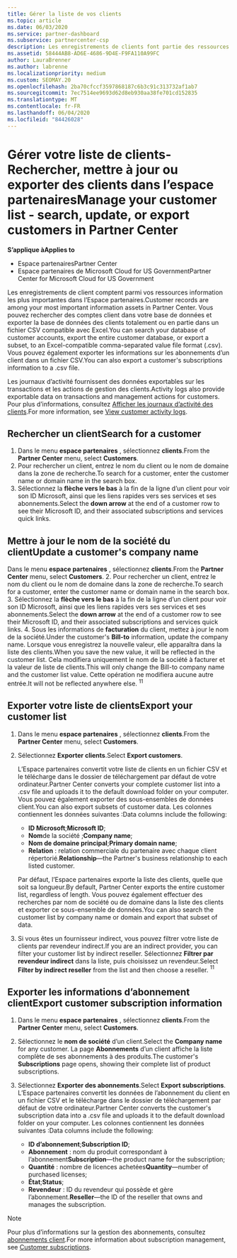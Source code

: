 ```yaml
---
title: Gérer la liste de vos clients
ms.topic: article
ms.date: 06/03/2020
ms.service: partner-dashboard
ms.subservice: partnercenter-csp
description: Les enregistrements de clients font partie des ressources d’informations les plus importantes. Découvrez comment afficher, Rechercher, mettre à jour & exporter des informations dans votre liste de clients de l’espace partenaires.
ms.assetid: 58444AB8-AD6E-4686-9D4E-F9FA110A99FC
author: LauraBrenner
ms.author: labrenne
ms.localizationpriority: medium
ms.custom: SEOMAY.20
ms.openlocfilehash: 2ba70cfccf3597868187c6b3c91c313732af1ab7
ms.sourcegitcommit: 7ec7514ee9693d62d8eb930aa38fe701cd152835
ms.translationtype: MT
ms.contentlocale: fr-FR
ms.lasthandoff: 06/04/2020
ms.locfileid: "84426028"
---
```

# <a name="manage-your-customer-list---search-update-or-export-customers-in-partner-center"></a><span data-ttu-id="fe1db-104">Gérer votre liste de clients-Rechercher, mettre à jour ou exporter des clients dans l’espace partenaires</span><span class="sxs-lookup"><span data-stu-id="fe1db-104">Manage your customer list - search, update, or export customers in Partner Center</span></span>

<span data-ttu-id="fe1db-105">**S’applique à**</span><span class="sxs-lookup"><span data-stu-id="fe1db-105">**Applies to**</span></span>

- <span data-ttu-id="fe1db-106">Espace partenaires</span><span class="sxs-lookup"><span data-stu-id="fe1db-106">Partner Center</span></span>
- <span data-ttu-id="fe1db-107">Espace partenaires de Microsoft Cloud for US Government</span><span class="sxs-lookup"><span data-stu-id="fe1db-107">Partner Center for Microsoft Cloud for US Government</span></span>

<span data-ttu-id="fe1db-108">Les enregistrements de client comptent parmi vos ressources information les plus importantes dans l’Espace partenaires.</span><span class="sxs-lookup"><span data-stu-id="fe1db-108">Customer records are among your most important information assets in Partner Center.</span></span> <span data-ttu-id="fe1db-109">Vous pouvez rechercher des comptes client dans votre base de données et exporter la base de données des clients totalement ou en partie dans un fichier&nbsp;CSV compatible avec Excel.</span><span class="sxs-lookup"><span data-stu-id="fe1db-109">You can search your database of customer accounts, export the entire customer database, or export a subset, to an Excel-compatible comma-separated value file format (.csv).</span></span> <span data-ttu-id="fe1db-110">Vous pouvez également exporter les informations sur les abonnements d’un client dans un fichier&nbsp;CSV.</span><span class="sxs-lookup"><span data-stu-id="fe1db-110">You can also export a customer's subscriptions information to a .csv file.</span></span>

<span data-ttu-id="fe1db-111">Les journaux d’activité fournissent des données exportables sur les transactions et les actions de gestion des clients.</span><span class="sxs-lookup"><span data-stu-id="fe1db-111">Activity logs also provide exportable data on transactions and management actions for customers.</span></span> <span data-ttu-id="fe1db-112">Pour plus d’informations, consultez [Afficher les journaux d’activité des clients](activity-logs.md).</span><span class="sxs-lookup"><span data-stu-id="fe1db-112">For more information, see [View customer activity logs](activity-logs.md).</span></span>

## <a name="search-for-a-customer"></a><span data-ttu-id="fe1db-113">Rechercher un client</span><span class="sxs-lookup"><span data-stu-id="fe1db-113">Search for a customer</span></span>

1.  <span data-ttu-id="fe1db-114">Dans le menu **espace partenaires** , sélectionnez **clients**.</span><span class="sxs-lookup"><span data-stu-id="fe1db-114">From the **Partner Center** menu, select **Customers**.</span></span>
2.  <span data-ttu-id="fe1db-115">Pour rechercher un client, entrez le nom du client ou le nom de domaine dans la zone de recherche.</span><span class="sxs-lookup"><span data-stu-id="fe1db-115">To search for a customer, enter the customer name or domain name in the search box.</span></span>
3.  <span data-ttu-id="fe1db-116">Sélectionnez la **flèche vers le bas** à la fin de la ligne d’un client pour voir son ID&nbsp;Microsoft, ainsi que les liens rapides vers ses services et ses abonnements.</span><span class="sxs-lookup"><span data-stu-id="fe1db-116">Select the **down arrow** at the end of a customer row to see their Microsoft ID, and their associated subscriptions and services quick links.</span></span>

## <a name="update-a-customers-company-name"></a><span data-ttu-id="fe1db-117">Mettre à jour le nom de la société du client</span><span class="sxs-lookup"><span data-stu-id="fe1db-117">Update a customer's company name</span></span>

<span data-ttu-id="fe1db-118">Dans le menu **espace partenaires** , sélectionnez **clients**.</span><span class="sxs-lookup"><span data-stu-id="fe1db-118">From the **Partner Center** menu, select **Customers**.</span></span>
2.  <span data-ttu-id="fe1db-119">Pour rechercher un client, entrez le nom du client ou le nom de domaine dans la zone de recherche.</span><span class="sxs-lookup"><span data-stu-id="fe1db-119">To search for a customer, enter the customer name or domain name in the search box.</span></span>
3.  <span data-ttu-id="fe1db-120">Sélectionnez la **flèche vers le bas** à la fin de la ligne d’un client pour voir son ID&nbsp;Microsoft, ainsi que les liens rapides vers ses services et ses abonnements.</span><span class="sxs-lookup"><span data-stu-id="fe1db-120">Select the **down arrow** at the end of a customer row to see their Microsoft ID, and their associated subscriptions and services quick links.</span></span>
4.  <span data-ttu-id="fe1db-121">Sous les informations de **facturation** du client, mettez à jour le nom de la société.</span><span class="sxs-lookup"><span data-stu-id="fe1db-121">Under the customer's **Bill-to** information, update the company name.</span></span> <span data-ttu-id="fe1db-122">Lorsque vous enregistrez la nouvelle valeur, elle apparaîtra dans la liste des clients.</span><span class="sxs-lookup"><span data-stu-id="fe1db-122">When you save the new value, it will be reflected in the customer list.</span></span> <span data-ttu-id="fe1db-123">Cela modifiera uniquement le nom de la société à facturer et la valeur de liste de clients.</span><span class="sxs-lookup"><span data-stu-id="fe1db-123">This will only change the Bill-to company name and the customer list value.</span></span> <span data-ttu-id="fe1db-124">Cette opération ne modifiera aucune autre entrée.</span><span class="sxs-lookup"><span data-stu-id="fe1db-124">It will not be reflected anywhere else.</span></span>
<span data-ttu-id="fe1db-125"><sup>1</sup></span><span class="sxs-lookup"><span data-stu-id="fe1db-125"><sup>1</sup></span></span>
## <a name="export-your-customer-list"></a><span data-ttu-id="fe1db-126">Exporter votre liste de clients</span><span class="sxs-lookup"><span data-stu-id="fe1db-126">Export your customer list</span></span>

1. <span data-ttu-id="fe1db-127">Dans le menu **espace partenaires** , sélectionnez **clients**.</span><span class="sxs-lookup"><span data-stu-id="fe1db-127">From the **Partner Center** menu, select **Customers**.</span></span>
2. <span data-ttu-id="fe1db-128">Sélectionnez **Exporter clients**.</span><span class="sxs-lookup"><span data-stu-id="fe1db-128">Select **Export customers**.</span></span>

   <span data-ttu-id="fe1db-129">L’Espace partenaires convertit votre liste de clients en un fichier&nbsp;CSV et le télécharge dans le dossier de téléchargement par défaut de votre ordinateur.</span><span class="sxs-lookup"><span data-stu-id="fe1db-129">Partner Center converts your complete customer list into a .csv file and uploads it to the default download folder on your computer.</span></span> <span data-ttu-id="fe1db-130">Vous pouvez également exporter des sous-ensembles de données client.</span><span class="sxs-lookup"><span data-stu-id="fe1db-130">You can also export subsets of customer data.</span></span> <span data-ttu-id="fe1db-131">Les colonnes contiennent les données suivantes&nbsp;:</span><span class="sxs-lookup"><span data-stu-id="fe1db-131">Data columns include the following:</span></span>

   - <span data-ttu-id="fe1db-132">**ID Microsoft**;</span><span class="sxs-lookup"><span data-stu-id="fe1db-132">**Microsoft ID**;</span></span>
   - <span data-ttu-id="fe1db-133">**Nom**de la société ;</span><span class="sxs-lookup"><span data-stu-id="fe1db-133">**Company name**;</span></span>
   - <span data-ttu-id="fe1db-134">**Nom de domaine principal**;</span><span class="sxs-lookup"><span data-stu-id="fe1db-134">**Primary domain name**;</span></span>
   - <span data-ttu-id="fe1db-135">**Relation**&nbsp;: relation commerciale du partenaire avec chaque client répertorié.</span><span class="sxs-lookup"><span data-stu-id="fe1db-135">**Relationship**—the Partner's business relationship to each listed customer.</span></span>

    <span data-ttu-id="fe1db-136">Par défaut, l’Espace partenaires exporte la liste des clients, quelle que soit sa longueur.</span><span class="sxs-lookup"><span data-stu-id="fe1db-136">By default, Partner Center exports the entire customer list, regardless of length.</span></span> <span data-ttu-id="fe1db-137">Vous pouvez également effectuer des recherches par nom de société ou de domaine dans la liste des clients et exporter ce sous-ensemble de données.</span><span class="sxs-lookup"><span data-stu-id="fe1db-137">You can also search the customer list by company name or domain and export that subset of data.</span></span>

3. <span data-ttu-id="fe1db-138">Si vous êtes un fournisseur indirect, vous pouvez filtrer votre liste de clients par revendeur indirect.</span><span class="sxs-lookup"><span data-stu-id="fe1db-138">If you are an indirect provider, you can filter your customer list by indirect reseller.</span></span> <span data-ttu-id="fe1db-139">Sélectionnez **Filtrer par revendeur indirect** dans la liste, puis choisissez un revendeur.</span><span class="sxs-lookup"><span data-stu-id="fe1db-139">Select **Filter by indirect reseller** from the list and then choose a reseller.</span></span>
<span data-ttu-id="fe1db-140"><sup>1</sup></span><span class="sxs-lookup"><span data-stu-id="fe1db-140"><sup>1</sup></span></span>

## <a name="export-customer-subscription-information"></a><span data-ttu-id="fe1db-141">Exporter les informations d’abonnement client</span><span class="sxs-lookup"><span data-stu-id="fe1db-141">Export customer subscription information</span></span>

1. <span data-ttu-id="fe1db-142">Dans le menu **espace partenaires** , sélectionnez **clients**.</span><span class="sxs-lookup"><span data-stu-id="fe1db-142">From the **Partner Center** menu, select **Customers**.</span></span>

2. <span data-ttu-id="fe1db-143">Sélectionnez le **nom de société** d’un client.</span><span class="sxs-lookup"><span data-stu-id="fe1db-143">Select the **Company name** for any customer.</span></span> <span data-ttu-id="fe1db-144">La page **Abonnements** d’un client affiche la liste complète de ses abonnements à des produits.</span><span class="sxs-lookup"><span data-stu-id="fe1db-144">The customer's **Subscriptions** page opens, showing their complete list of product subscriptions.</span></span>

3. <span data-ttu-id="fe1db-145">Sélectionnez **Exporter des abonnements**.</span><span class="sxs-lookup"><span data-stu-id="fe1db-145">Select **Export subscriptions**.</span></span> <span data-ttu-id="fe1db-146">L’Espace partenaires convertit les données de l’abonnement du client en un fichier&nbsp;CSV et le télécharge dans le dossier de téléchargement par défaut de votre ordinateur.</span><span class="sxs-lookup"><span data-stu-id="fe1db-146">Partner Center converts the customer's subscription data into a .csv file and uploads it to the default download folder on your computer.</span></span> <span data-ttu-id="fe1db-147">Les colonnes contiennent les données suivantes&nbsp;:</span><span class="sxs-lookup"><span data-stu-id="fe1db-147">Data columns include the following:</span></span>
   - <span data-ttu-id="fe1db-148">**ID d’abonnement**;</span><span class="sxs-lookup"><span data-stu-id="fe1db-148">**Subscription ID**;</span></span>
   - <span data-ttu-id="fe1db-149">**Abonnement**&nbsp;: nom du produit correspondant à l’abonnement</span><span class="sxs-lookup"><span data-stu-id="fe1db-149">**Subscription**—the product name for the subscription;</span></span>
   - <span data-ttu-id="fe1db-150">**Quantité**&nbsp;: nombre de licences achetées</span><span class="sxs-lookup"><span data-stu-id="fe1db-150">**Quantity**—number of purchased licenses;</span></span>
   - <span data-ttu-id="fe1db-151">**État**;</span><span class="sxs-lookup"><span data-stu-id="fe1db-151">**Status**;</span></span>
   - <span data-ttu-id="fe1db-152">**Revendeur**&nbsp;: ID du revendeur qui possède et gère l’abonnement.</span><span class="sxs-lookup"><span data-stu-id="fe1db-152">**Reseller**—the ID of the reseller that owns and manages the subscription.</span></span>

> [!NOTE]  
> <span data-ttu-id="fe1db-153">Pour plus d’informations sur la gestion des abonnements, consultez [abonnements client](customer-subscriptions.md).</span><span class="sxs-lookup"><span data-stu-id="fe1db-153">For more information about subscription management, see [Customer subscriptions](customer-subscriptions.md).</span></span>
